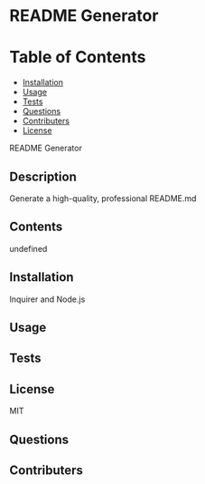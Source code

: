 # README Generator

  # Table of Contents
  * [Installation](#installation)
  * [Usage](#usage)
  * [Tests](#tests)
  * [Questions](#questions)
  * [Contributers](#contributers)
  * [License](#license)

  README Generator

  ## Description
  Generate a high-quality, professional README.md
  
  ## Contents
  undefined
  
  ## Installation
  Inquirer and Node.js
  
  ## Usage
  
  
  ## Tests
  
  
  ## License
  MIT
  
  ## Questions
  
  
  
  
  ## Contributers
  